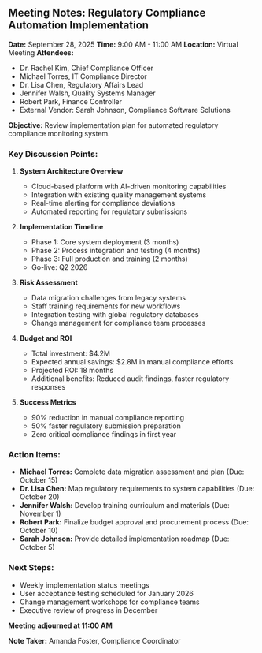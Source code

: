 ## Meeting Notes: Regulatory Compliance Automation Implementation

**Date:** September 28, 2025
**Time:** 9:00 AM - 11:00 AM
**Location:** Virtual Meeting
**Attendees:**
- Dr. Rachel Kim, Chief Compliance Officer
- Michael Torres, IT Compliance Director
- Dr. Lisa Chen, Regulatory Affairs Lead
- Jennifer Walsh, Quality Systems Manager
- Robert Park, Finance Controller
- External Vendor: Sarah Johnson, Compliance Software Solutions

**Objective:** Review implementation plan for automated regulatory compliance monitoring system.

### Key Discussion Points:

1. **System Architecture Overview**
   - Cloud-based platform with AI-driven monitoring capabilities
   - Integration with existing quality management systems
   - Real-time alerting for compliance deviations
   - Automated reporting for regulatory submissions

2. **Implementation Timeline**
   - Phase 1: Core system deployment (3 months)
   - Phase 2: Process integration and testing (4 months)
   - Phase 3: Full production and training (2 months)
   - Go-live: Q2 2026

3. **Risk Assessment**
   - Data migration challenges from legacy systems
   - Staff training requirements for new workflows
   - Integration testing with global regulatory databases
   - Change management for compliance team processes

4. **Budget and ROI**
   - Total investment: $4.2M
   - Expected annual savings: $2.8M in manual compliance efforts
   - Projected ROI: 18 months
   - Additional benefits: Reduced audit findings, faster regulatory responses

5. **Success Metrics**
   - 90% reduction in manual compliance reporting
   - 50% faster regulatory submission preparation
   - Zero critical compliance findings in first year

### Action Items:

- **Michael Torres:** Complete data migration assessment and plan (Due: October 15)
- **Dr. Lisa Chen:** Map regulatory requirements to system capabilities (Due: October 20)
- **Jennifer Walsh:** Develop training curriculum and materials (Due: November 1)
- **Robert Park:** Finalize budget approval and procurement process (Due: October 10)
- **Sarah Johnson:** Provide detailed implementation roadmap (Due: October 5)

### Next Steps:

- Weekly implementation status meetings
- User acceptance testing scheduled for January 2026
- Change management workshops for compliance teams
- Executive review of progress in December

**Meeting adjourned at 11:00 AM**

**Note Taker:** Amanda Foster, Compliance Coordinator
